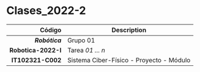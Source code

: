 # Clases_2022-2


| Código | Description |
| ------:| ----------- |
| ***Robótica*** | Grupo 01 | 
| **Robotica-2022-I**  | Tarea *01 ... n* |
| **IT102321-C002** | Sistema Ciber-Físico - Proyecto - Módulo |
